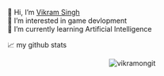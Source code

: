 👋 Hi, I’m [Vikram Singh](https://vikramongit.github.io/)
</br>
👀 I’m interested in game devlopment
</br>
🌱 I’m currently learning Artificial Intelligence
</br>





📈 my github stats

<p align="center"> <img src="https://github-readme-stats.vercel.app/api?username=vikramongit&show_icons=true&theme=gotham" alt="vikramongit" />
